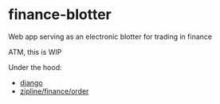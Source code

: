 # finance-blotter
Web app serving as an electronic blotter for trading in finance

ATM, this is WIP

Under the hood:
* [django](https://www.djangoproject.com/)
* [zipline/finance/order](https://github.com/quantopian/zipline/blob/master/zipline/finance/order.py)
